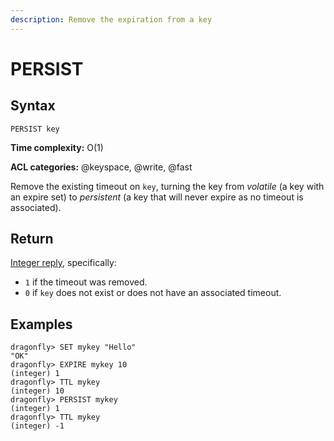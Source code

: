 ```yaml
---
description: Remove the expiration from a key
---
```


# PERSIST

## Syntax

    PERSIST key

**Time complexity:** O(1)

**ACL categories:** @keyspace, @write, @fast

Remove the existing timeout on `key`, turning the key from _volatile_ (a key
with an expire set) to _persistent_ (a key that will never expire as no timeout
is associated).

## Return

[Integer reply](https://redis.io/docs/reference/protocol-spec/#integers), specifically:

* `1` if the timeout was removed.
* `0` if `key` does not exist or does not have an associated timeout.

## Examples

```shell
dragonfly> SET mykey "Hello"
"OK"
dragonfly> EXPIRE mykey 10
(integer) 1
dragonfly> TTL mykey
(integer) 10
dragonfly> PERSIST mykey
(integer) 1
dragonfly> TTL mykey
(integer) -1
```
